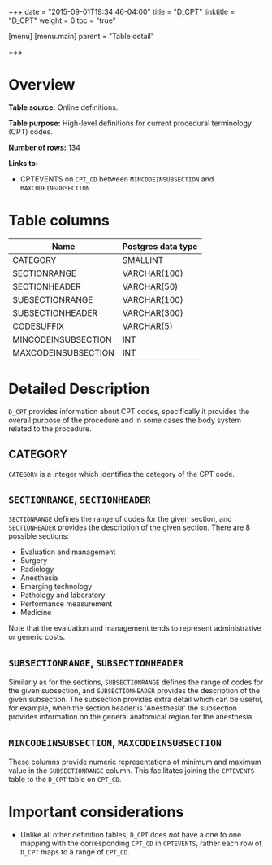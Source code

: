+++
date = "2015-09-01T19:34:46-04:00"
title = "D_CPT"
linktitle = "D_CPT"
weight = 6
toc = "true"

[menu]
  [menu.main]
    parent = "Table detail"

+++


# Overview

**Table source:** Online definitions.

**Table purpose:** High-level definitions for current procedural terminology (CPT) codes.

**Number of rows:** 134

**Links to:**

* CPTEVENTS on `CPT_CD` between `MINCODEINSUBSECTION` and `MAXCODEINSUBSECTION`

# Table columns

Name | Postgres data type
---- | --------
CATEGORY | SMALLINT
SECTIONRANGE | VARCHAR(100)
SECTIONHEADER | VARCHAR(50) 
SUBSECTIONRANGE | VARCHAR(100) 
SUBSECTIONHEADER | VARCHAR(300) 
CODESUFFIX | VARCHAR(5)
MINCODEINSUBSECTION | INT
MAXCODEINSUBSECTION | INT
	
# Detailed Description

`D_CPT` provides information about CPT codes, specifically it provides the overall purpose of the procedure and in some cases the body system related to the procedure. 

## CATEGORY

`CATEGORY` is a integer which identifies the category of the CPT code.

## `SECTIONRANGE`, `SECTIONHEADER`

`SECTIONRANGE` defines the range of codes for the given section, and `SECTIONHEADER` provides the description of the given section. There are 8 possible sections:

* Evaluation and management
* Surgery
* Radiology
* Anesthesia
* Emerging technology
* Pathology and laboratory
* Performance measurement
* Medicine

Note that the evaluation and management tends to represent administrative or generic costs.

## `SUBSECTIONRANGE`, `SUBSECTIONHEADER`

Similarly as for the sections, `SUBSECTIONRANGE` defines the range of codes for the given subsection, and `SUBSECTIONHEADER` provides the description of the given subsection. The subsection provides extra detail which can be useful, for example, when the section header is 'Anesthesia' the subsection provides information on the general anatomical region for the anesthesia.

## `MINCODEINSUBSECTION`, `MAXCODEINSUBSECTION`

These columns provide numeric representations of minimum and maximum value in the `SUBSECTIONRANGE` column. This facilitates joining the `CPTEVENTS` table to the `D_CPT` table on `CPT_CD`.

# Important considerations

* Unlike all other definition tables, `D_CPT` does *not* have a one to one mapping with the corresponding `CPT_CD` in `CPTEVENTS`, rather each row of `D_CPT` maps to a range of `CPT_CD`.
